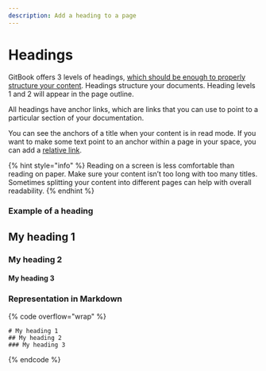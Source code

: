 ```yaml
---
description: Add a heading to a page
---
```


# Headings

GitBook offers 3 levels of headings, [which should be enough to properly structure your content](https://practicaltypography.com/headings.html). Headings structure your documents. Heading levels 1 and 2 will appear in the page outline.

All headings have anchor links, which are links that you can use to point to a particular section of your documentation.

You can see the anchors of a title when your content is in read mode. If you want to make some text point to an anchor within a page in your space, you can add a [relative link](broken-reference).

{% hint style="info" %}
Reading on a screen is less comfortable than reading on paper. Make sure your content isn’t too long with too many titles. Sometimes splitting your content into different pages can help with overall readability.
{% endhint %}

### Example of a heading

## My heading 1

### My heading 2

#### My heading 3

### Representation in Markdown

{% code overflow="wrap" %}
```
# My heading 1
## My heading 2
### My heading 3
```
{% endcode %}
